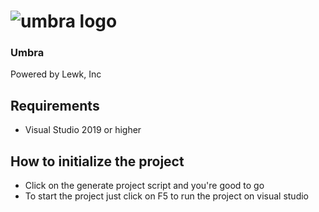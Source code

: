 # ![umbra logo](https://i.imgur.com/dhr1JFW.png)
### Umbra
Powered by Lewk, Inc

## Requirements
* Visual Studio 2019 or higher

## How to initialize the project
* Click on the generate project script and you're good to go
* To start the project just click on F5 to run the project on visual studio
